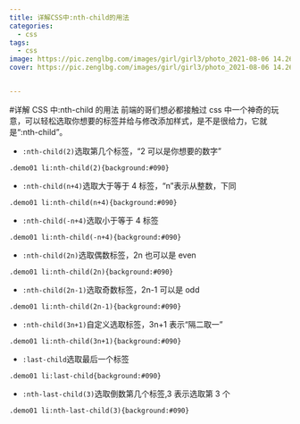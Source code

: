 ```yaml
---
title: 详解CSS中:nth-child的用法
categories:
  - css
tags:
  - css
image: https://pic.zenglbg.com/images/girl/girl3/photo_2021-08-06 14.26.50.jpeg
cover: https://pic.zenglbg.com/images/girl/girl3/photo_2021-08-06 14.26.50.jpeg


---
```


#详解 CSS 中:nth-child 的用法
前端的哥们想必都接触过 css 中一个神奇的玩意，可以轻松选取你想要的标签并给与修改添加样式，是不是很给力，它就是“:nth-child”。

- `:nth-child(2)`选取第几个标签，“2 可以是你想要的数字”

```
.demo01 li:nth-child(2){background:#090}
```

- `:nth-child(n+4)`选取大于等于 4 标签，“n”表示从整数，下同

```
.demo01 li:nth-child(n+4){background:#090}
```

- `:nth-child(-n+4)`选取小于等于 4 标签

```
.demo01 li:nth-child(-n+4){background:#090}
```

- `:nth-child(2n)`选取偶数标签，2n 也可以是 even

```
.demo01 li:nth-child(2n){background:#090}
```

- `:nth-child(2n-1)`选取奇数标签，2n-1 可以是 odd

```
.demo01 li:nth-child(2n-1){background:#090}
```

- `:nth-child(3n+1)`自定义选取标签，3n+1 表示“隔二取一”

```
.demo01 li:nth-child(3n+1){background:#090}
```

- `:last-child`选取最后一个标签

```
.demo01 li:last-child{background:#090}
```

- `:nth-last-child(3)`选取倒数第几个标签,3 表示选取第 3 个

```
.demo01 li:nth-last-child(3){background:#090}
```
